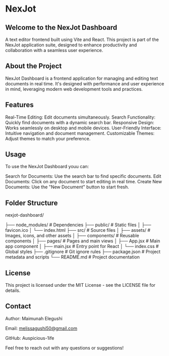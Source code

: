 # NexJot

## Welcome to the NexJot Dashboard

A text editor frontend built using Vite and React. This project is part of the NexJot application suite, designed to enhance productivity and collaboration with a seamless user experience.

## About the Project


NexJot Dashboard is a frontend application for managing and editing text documents in real time. It's designed with performance and user experience in mind, leveraging modern web development tools and practices.

## Features


Real-Time Editing: Edit documents simultaneously.
Search Functionality: Quickly find documents with a dynamic search bar.
Responsive Design: Works seamlessly on desktop and mobile devices.
User-Friendly Interface: Intuitive navigation and document management.
Customizable Themes: Adjust themes to match your preference.

## Usage


To use the NexJot Dashboard youu can:

Search for Documents: Use the search bar to find specific documents.
Edit Documents: Click on any document to start editing in real time.
Create New Documents: Use the "New Document" button to start fresh.

## Folder Structure


nexjot-dashboard/

├── node_modules/         # Dependencies
├── public/               # Static files
│   ├── favicon.ico
│   └── index.html
├── src/                  # Source files
│   ├── assets/           # Images, icons, and other assets
│   ├── components/       # Reusable components
│   ├── pages/            # Pages and main views
│   ├── App.jsx           # Main app component
│   ├── main.jsx          # Entry point for React
│   └── index.css         # Global styles
├── .gitignore            # Git ignore rules
├── package.json          # Project metadata and scripts
└── README.md             # Project documentation

## License


This project is licensed under the MIT License - see the LICENSE file for details.

## Contact


Author: Maimunah Elegushi

Email: melissagushi50@gmail.com

GitHub: Auspicious-1ife

Feel free to reach out with any questions or suggestions!